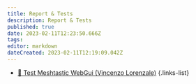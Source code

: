```yaml
---
title: Report & Tests
description: Report & Tests
published: true
date: 2023-02-11T12:23:50.666Z
tags: 
editor: markdown
dateCreated: 2023-02-11T12:19:09.042Z
---
```


- [:memo: Test Meshtastic WebGui (Vincenzo Lorenzale)](/report_tests/vincenzo-lorenzale_testmeshtasticwebgui.pdf)
{.links-list}